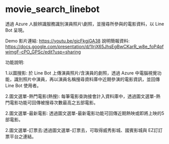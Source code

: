 # movie_search_linebot
透過 Azure 人臉辨識服務識別演員照片\劇照，並搜尋所參與的電影資料，以 Line Bot 呈現。

Demo 影片連結: https://youtu.be/gjcFkgjGA38 
說明簡報資料: https://docs.google.com/presentation/d/1IrjX65JhsEgBwCKarR_w8e_foP4pfwimgF-cPO_GPSc/edit?usp=sharing

功能說明:

1.以圖搜影: 於 Line Bot 上傳演員照片/含演員的劇照，透過 Azure 中電腦視覺功能，識別照片中演員，再以演員名稱搜尋資料庫中近期參演的電影資訊，並回傳 Line Bot 使用者。

2.圖文選單-熱門電影(熱搜): 每筆電影查詢接會計入資料庫中，透過圖文選單-熱門電影功能可回傳被搜尋次數最高之五部電影。

2.圖文選單-最新電影: 透過圖文選單-最新電影功能可回傳近期熱映或即將上映的5部電影。

2.圖文選單-訂票去:透過圖文選單-訂票去，可取得威秀影城、國賓影城與 EZ訂訂票平台之連結。
